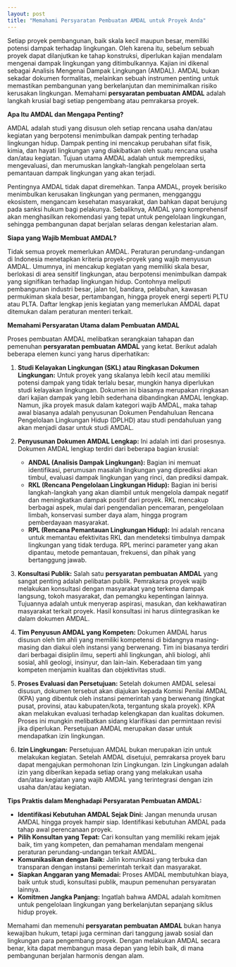 ```yaml
---
layout: post
title: "Memahami Persyaratan Pembuatan AMDAL untuk Proyek Anda"
---
```


Setiap proyek pembangunan, baik skala kecil maupun besar, memiliki potensi dampak terhadap lingkungan. Oleh karena itu, sebelum sebuah proyek dapat dilanjutkan ke tahap konstruksi, diperlukan kajian mendalam mengenai dampak lingkungan yang ditimbulkannya. Kajian ini dikenal sebagai Analisis Mengenai Dampak Lingkungan (AMDAL). AMDAL bukan sekadar dokumen formalitas, melainkan sebuah instrumen penting untuk memastikan pembangunan yang berkelanjutan dan meminimalkan risiko kerusakan lingkungan. Memahami **persyaratan pembuatan AMDAL** adalah langkah krusial bagi setiap pengembang atau pemrakarsa proyek.

**Apa Itu AMDAL dan Mengapa Penting?**

AMDAL adalah studi yang disusun oleh setiap rencana usaha dan/atau kegiatan yang berpotensi menimbulkan dampak penting terhadap lingkungan hidup. Dampak penting ini mencakup perubahan sifat fisik, kimia, dan hayati lingkungan yang diakibatkan oleh suatu rencana usaha dan/atau kegiatan. Tujuan utama AMDAL adalah untuk memprediksi, mengevaluasi, dan merumuskan langkah-langkah pengelolaan serta pemantauan dampak lingkungan yang akan terjadi.

Pentingnya AMDAL tidak dapat diremehkan. Tanpa AMDAL, proyek berisiko menimbulkan kerusakan lingkungan yang permanen, mengganggu ekosistem, mengancam kesehatan masyarakat, dan bahkan dapat berujung pada sanksi hukum bagi pelakunya. Sebaliknya, AMDAL yang komprehensif akan menghasilkan rekomendasi yang tepat untuk pengelolaan lingkungan, sehingga pembangunan dapat berjalan selaras dengan kelestarian alam.

**Siapa yang Wajib Membuat AMDAL?**

Tidak semua proyek memerlukan AMDAL. Peraturan perundang-undangan di Indonesia menetapkan kriteria proyek-proyek yang wajib menyusun AMDAL. Umumnya, ini mencakup kegiatan yang memiliki skala besar, berlokasi di area sensitif lingkungan, atau berpotensi menimbulkan dampak yang signifikan terhadap lingkungan hidup. Contohnya meliputi pembangunan industri besar, jalan tol, bandara, pelabuhan, kawasan permukiman skala besar, pertambangan, hingga proyek energi seperti PLTU atau PLTA. Daftar lengkap jenis kegiatan yang memerlukan AMDAL dapat ditemukan dalam peraturan menteri terkait.

**Memahami Persyaratan Utama dalam Pembuatan AMDAL**

Proses pembuatan AMDAL melibatkan serangkaian tahapan dan pemenuhan **persyaratan pembuatan AMDAL** yang ketat. Berikut adalah beberapa elemen kunci yang harus diperhatikan:

1.  **Studi Kelayakan Lingkungan (SKL) atau Ringkasan Dokumen Lingkungan:**
    Untuk proyek yang skalanya lebih kecil atau memiliki potensi dampak yang tidak terlalu besar, mungkin hanya diperlukan studi kelayakan lingkungan. Dokumen ini biasanya merupakan ringkasan dari kajian dampak yang lebih sederhana dibandingkan AMDAL lengkap. Namun, jika proyek masuk dalam kategori wajib AMDAL, maka tahap awal biasanya adalah penyusunan Dokumen Pendahuluan Rencana Pengelolaan Lingkungan Hidup (DPLHD) atau studi pendahuluan yang akan menjadi dasar untuk studi AMDAL.

2.  **Penyusunan Dokumen AMDAL Lengkap:**
    Ini adalah inti dari prosesnya. Dokumen AMDAL lengkap terdiri dari beberapa bagian krusial:
    *   **ANDAL (Analisis Dampak Lingkungan):** Bagian ini memuat identifikasi, perumusan masalah lingkungan yang diprediksi akan timbul, evaluasi dampak lingkungan yang rinci, dan prediksi dampak.
    *   **RKL (Rencana Pengelolaan Lingkungan Hidup):** Bagian ini berisi langkah-langkah yang akan diambil untuk mengelola dampak negatif dan meningkatkan dampak positif dari proyek. RKL mencakup berbagai aspek, mulai dari pengendalian pencemaran, pengelolaan limbah, konservasi sumber daya alam, hingga program pemberdayaan masyarakat.
    *   **RPL (Rencana Pemantauan Lingkungan Hidup):** Ini adalah rencana untuk memantau efektivitas RKL dan mendeteksi timbulnya dampak lingkungan yang tidak terduga. RPL merinci parameter yang akan dipantau, metode pemantauan, frekuensi, dan pihak yang bertanggung jawab.

3.  **Konsultasi Publik:**
    Salah satu **persyaratan pembuatan AMDAL** yang sangat penting adalah pelibatan publik. Pemrakarsa proyek wajib melakukan konsultasi dengan masyarakat yang terkena dampak langsung, tokoh masyarakat, dan pemangku kepentingan lainnya. Tujuannya adalah untuk menyerap aspirasi, masukan, dan kekhawatiran masyarakat terkait proyek. Hasil konsultasi ini harus diintegrasikan ke dalam dokumen AMDAL.

4.  **Tim Penyusun AMDAL yang Kompeten:**
    Dokumen AMDAL harus disusun oleh tim ahli yang memiliki kompetensi di bidangnya masing-masing dan diakui oleh instansi yang berwenang. Tim ini biasanya terdiri dari berbagai disiplin ilmu, seperti ahli lingkungan, ahli biologi, ahli sosial, ahli geologi, insinyur, dan lain-lain. Keberadaan tim yang kompeten menjamin kualitas dan objektivitas studi.

5.  **Proses Evaluasi dan Persetujuan:**
    Setelah dokumen AMDAL selesai disusun, dokumen tersebut akan diajukan kepada Komisi Penilai AMDAL (KPA) yang dibentuk oleh instansi pemerintah yang berwenang (tingkat pusat, provinsi, atau kabupaten/kota, tergantung skala proyek). KPA akan melakukan evaluasi terhadap kelengkapan dan kualitas dokumen. Proses ini mungkin melibatkan sidang klarifikasi dan permintaan revisi jika diperlukan. Persetujuan AMDAL merupakan dasar untuk mendapatkan izin lingkungan.

6.  **Izin Lingkungan:**
    Persetujuan AMDAL bukan merupakan izin untuk melakukan kegiatan. Setelah AMDAL disetujui, pemrakarsa proyek baru dapat mengajukan permohonan Izin Lingkungan. Izin Lingkungan adalah izin yang diberikan kepada setiap orang yang melakukan usaha dan/atau kegiatan yang wajib AMDAL yang terintegrasi dengan izin usaha dan/atau kegiatan.

**Tips Praktis dalam Menghadapi Persyaratan Pembuatan AMDAL:**

*   **Identifikasi Kebutuhan AMDAL Sejak Dini:** Jangan menunda urusan AMDAL hingga proyek hampir siap. Identifikasi kebutuhan AMDAL pada tahap awal perencanaan proyek.
*   **Pilih Konsultan yang Tepat:** Cari konsultan yang memiliki rekam jejak baik, tim yang kompeten, dan pemahaman mendalam mengenai peraturan perundang-undangan terkait AMDAL.
*   **Komunikasikan dengan Baik:** Jalin komunikasi yang terbuka dan transparan dengan instansi pemerintah terkait dan masyarakat.
*   **Siapkan Anggaran yang Memadai:** Proses AMDAL membutuhkan biaya, baik untuk studi, konsultasi publik, maupun pemenuhan persyaratan lainnya.
*   **Komitmen Jangka Panjang:** Ingatlah bahwa AMDAL adalah komitmen untuk pengelolaan lingkungan yang berkelanjutan sepanjang siklus hidup proyek.

Memahami dan memenuhi **persyaratan pembuatan AMDAL** bukan hanya kewajiban hukum, tetapi juga cerminan dari tanggung jawab sosial dan lingkungan para pengembang proyek. Dengan melakukan AMDAL secara benar, kita dapat membangun masa depan yang lebih baik, di mana pembangunan berjalan harmonis dengan alam.
